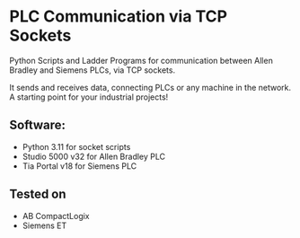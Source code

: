 # PLC Communication via TCP Sockets

Python Scripts and Ladder Programs for communication between Allen Bradley and Siemens PLCs, via TCP sockets.

It sends and receives data, connecting PLCs or any machine in the network.
A starting point for your industrial projects!


## Software:
- Python 3.11 for socket scripts
- Studio 5000 v32 for Allen Bradley PLC
- Tia Portal v18 for Siemens PLC


## Tested on
- AB CompactLogix 
- Siemens ET
